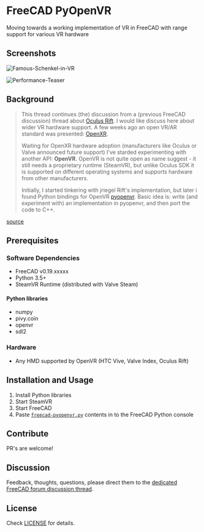 # FreeCAD PyOpenVR
Moving towards a working implementation of VR in FreeCAD with range support for various VR hardware

## Screenshots

![Famous-Schenkel-in-VR][Screenshot1]

![Performance-Teaser][Screenshot2]

[Screenshot1]: https://user-images.githubusercontent.com/4140247/65766355-bd108b00-e0f8-11e9-9624-3e32feb45a2d.png "FreeCAD's Famous Schnekel visualized in VR"  

[Screenshot2]: https://user-images.githubusercontent.com/4140247/65766408-e204fe00-e0f8-11e9-8c22-7709dbf2b738.png "Displaying some perfomance stats"

## Background

> This thread continues (the) discussion from a (previous FreeCAD discussion) thread about [Oculus Rift](https://forum.freecadweb.org/viewtopic.php?style=10&f=9&t=7715&start=30).
I would like discuss here about wider VR hardware support. A few weeks ago an open VR/AR standard was presented: [OpenXR](ttps://www.khronos.org/openxr).
>
> Waiting for OpenXR hardware adoption (manufacturers like Oculus or Valve announced future support) I've starded experimenting with another API: **OpenVR**. 
OpenVR is not quite open as name suggest - it still needs a proprietary runtime (SteamVR), but unlike Oculus SDK it is supported on different operating systems and supports hardware from other manufacturers.
>
> Initially, I started tinkering with jriegel Rift's implementation, but later i found Python bindings for OpenVR [pyopenvr](https://github.com/cmbruns/pyopenvr). Basic idea is: write (and experiment with) an implementation in pyopenvr, and then port the code to C++.

[source](https://forum.freecadweb.org/viewtopic.php?p=336241#p336241)

## Prerequisites

### Software Dependencies

* FreeCAD v0.19.xxxxx
* Python 3.5+
* SteamVR Runtime (distributed with Valve Steam)

#### Python libraries

* numpy
* pivy.coin
* openvr
* sdl2

### Hardware

* Any HMD supported by OpenVR (HTC Vive, Valve Index, Oculus Rift)

## Installation and Usage

1. Install Python libraries
2. Start SteamVR
3. Start FreeCAD
4. Paste [`freecad-pyopenvr.py`](https://raw.githubusercontent.com/kwahoo2/freecad-pyopenvr/master/freecad-pyopenvr.py) contents in to the FreeCAD Python console

## Contribute

PR's are welcome!

## Discussion

Feedback, thoughts, questions, please direct them to the [dedicated FreeCAD forum discussion thread](https://forum.freecadweb.org/viewtopic.php?p=336241#p336241). 

## License

Check [LICENSE](LICENSE) for details.
